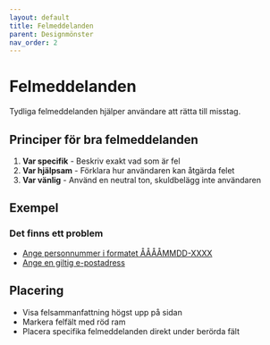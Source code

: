 ```yaml
---
layout: default
title: Felmeddelanden
parent: Designmönster
nav_order: 2
---
```


# Felmeddelanden

Tydliga felmeddelanden hjälper användare att rätta till misstag.

## Principer för bra felmeddelanden

1. **Var specifik** - Beskriv exakt vad som är fel
2. **Var hjälpsam** - Förklara hur användaren kan åtgärda felet
3. **Var vänlig** - Använd en neutral ton, skuldbelägg inte användaren

## Exempel

<div class="example">
  <div class="error-message" role="alert">
    <h3>Det finns ett problem</h3>
    <ul>
      <li><a href="#personnummer">Ange personnummer i formatet ÅÅÅÅMMDD-XXXX</a></li>
      <li><a href="#epost">Ange en giltig e-postadress</a></li>
    </ul>
  </div>
</div>

## Placering

- Visa felsammanfattning högst upp på sidan
- Markera felfält med röd ram
- Placera specifika felmeddelanden direkt under berörda fält